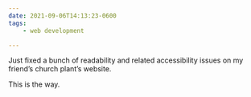 ```yaml
---
date: 2021-09-06T14:13:23-0600
tags:
    - web development

---
```


Just fixed a bunch of readability and related accessibility issues on my friend’s church plant’s website.

This is the way.